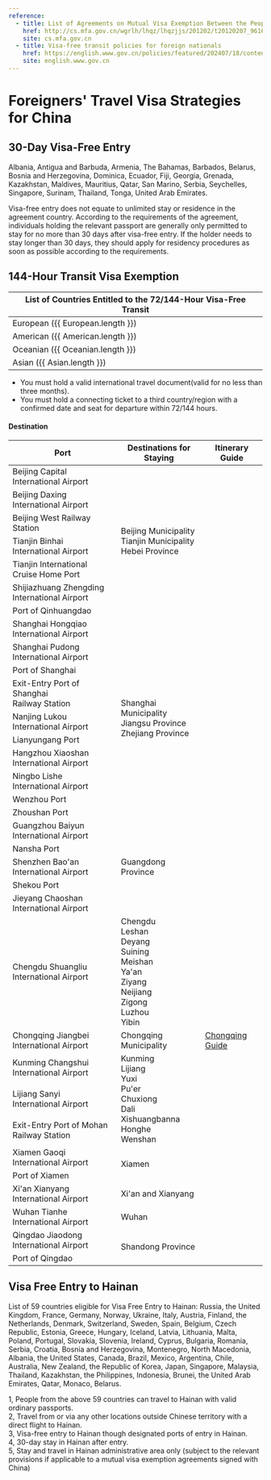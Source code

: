 ```yaml
---
reference:
  - title: List of Agreements on Mutual Visa Exemption Between the People’s Republic of China and Foreign Countries
    href: http://cs.mfa.gov.cn/wgrlh/lhqz/lhqzjjs/201202/t20120207_961630.shtml
    site: cs.mfa.gov.cn
  - title: Visa-free transit policies for foreign nationals
    href: https://english.www.gov.cn/policies/featured/202407/18/content_WS6687f148c6d0868f4e8e8eaf.html
    site: english.www.gov.cn
---
```


# Foreigners' Travel Visa Strategies for China

## 30-Day Visa-Free Entry

Albania, Antigua and Barbuda, Armenia, The Bahamas, Barbados, Belarus, Bosnia and Herzegovina, Dominica, Ecuador, Fiji, Georgia, Grenada, Kazakhstan, Maldives, Mauritius, Qatar, San Marino, Serbia, Seychelles, Singapore, Surinam, Thailand, Tonga, United Arab Emirates.

Visa-free entry does not equate to unlimited stay or residence in the agreement country. According to the requirements of the agreement, individuals holding the relevant passport are generally only permitted to stay for no more than 30 days after visa-free entry. If the holder needs to stay longer than 30 days, they should apply for residency procedures as soon as possible according to the requirements.

## 144-Hour Transit Visa Exemption

<script setup>
import { ref, computed } from 'vue'
import { visaFreeCountries } from './visa';

const European = computed(() => visaFreeCountries.filter(country => country.continent === 'European'));
const American = computed(() => visaFreeCountries.filter(country => country.continent === 'American'));
const Oceanian = computed(() => visaFreeCountries.filter(country => country.continent === 'Oceanian'));
const Asian = computed(() => visaFreeCountries.filter(country => country.continent === 'Asian'));
</script>

<table>
  <thead>
    <tr>
      <th colspan="2">List of Countries Entitled to the 72/144-Hour Visa-Free Transit</th>
    </tr>
  </thead>
  <tbody>
    <tr>
      <td>European ({{ European.length }})</td>
      <td><template v-for="(country, i) in European" :key="country.name">{{ country.name }}{{ i !== European.length - 1 ? ', ' : '' }}</template></td>
    </tr>
    <tr>
      <td>American ({{ American.length }})</td>
      <td><template v-for="(country, i) in American" :key="country.name">{{ country.name }}{{ i !== American.length - 1 ? ', ' : '' }}</template></td>
    </tr>
    <tr>
      <td>Oceanian ({{ Oceanian.length }})</td>
      <td><template v-for="(country, i) in Oceanian" :key="country.name">{{ country.name }}{{ i !== Oceanian.length - 1 ? ', ' : '' }}</template></td>
    </tr>
    <tr>
      <td>Asian ({{ Asian.length }})</td>
      <td><template v-for="(country, i) in Asian" :key="country.name">{{ country.name }}{{ i !== Asian.length - 1 ? ', ' : '' }}</template></td>
    </tr>
  </tbody>
</table>

- You must hold a valid international travel document(valid for no less than three months).
- You must hold a connecting ticket to a third country/region with a confirmed date and seat for departure within 72/144 hours.

<!-- ### 72-Hour Visa-Free Transit

<table>
  <thead>
    <tr>
      <th>Port</th>
      <th>Destinations for Staying</th>
    </tr>
  </thead>
  <tbody>
    <tr>
      <td>Changsha Huanghua<br/>International Airport</td>
      <td>Hunan Province</td>
    </tr>
    <tr>
      <td>Harbin Taiping<br/>International Airport</td>
      <td>Harbin</td>
    </tr>
    <tr>
      <td>Guilin Liangjiang<br/>International Airport</td>
      <td>Guilin</td>
    </tr>
    <tr>
      <td>Beihai Port</td>
      <td>Beihai</td>
    </tr>
  </tbody>
</table> -->

#### Destination

<table>
  <thead>
    <tr>
      <th>Port</th>
      <th>Destinations for Staying</th>
      <th>Itinerary Guide</th>
    </tr>
  </thead>
  <tbody>
    <tr>
      <td>Beijing Capital<br/>International Airport</td>
      <td rowspan="7">Beijing Municipality<br/>Tianjin Municipality<br/>Hebei Province</td>
      <td rowspan="3"><!--<a href="/beijing/visa-free/">Beijing Guide</a>--></td>
    </tr>
    <tr>
      <td>Beijing Daxing<br/>International Airport</td>
    </tr>
    <tr>
      <td>Beijing West Railway Station</td>
    </tr>
    <tr>
      <td>Tianjin Binhai<br/>International Airport</td>
      <td rowspan="2"></td>
    </tr>
    <tr>
      <td>Tianjin International Cruise Home Port</td>
    </tr>
    <tr>
      <td>Shijiazhuang Zhengding<br/>International Airport</td>
      <td rowspan="2"></td>
    </tr>
    <tr>
      <td>Port of Qinhuangdao</td>
    </tr>
    <tr>
      <td>Shanghai Hongqiao<br/>International Airport</td>
      <td rowspan="10">Shanghai Municipality<br/>Jiangsu Province<br/>Zhejiang Province</td>
      <td rowspan="4"><!--<a href="/shanghai/visa-free/">Shanghai Guide</a>--></td>
    </tr>
    <tr><td>Shanghai Pudong<br/>International Airport</td></tr>
    <tr><td>Port of Shanghai</td></tr>
    <tr><td>Exit-Entry Port of Shanghai<br/>Railway Station</td></tr>
    <tr>
      <td>Nanjing Lukou<br/>International Airport</td>
      <td><!--<a href="/nanjing/visa-free/">Nanjing Guide</a>--></td>
    </tr>
    <tr>
      <td>Lianyungang Port</td>
      <td></td>
    </tr>
    <tr>
      <td>Hangzhou Xiaoshan<br/>International Airport</td>
      <td><!--<a href="/hangzhou/visa-free/">Hangzhou Guide</a>--></td>
    </tr>
    <tr>
      <td>Ningbo Lishe<br/>International Airport</td>
      <td rowspan="3"></td>
    </tr>
    <tr><td>Wenzhou Port</td></tr>
    <tr><td>Zhoushan Port</td></tr>
    <tr>
      <td>Guangzhou Baiyun<br/>International Airport</td>
      <td rowspan="5">Guangdong Province</td>
      <td rowspan="2"><!--<a href="/guangzhou/visa-free/">Guangzhou Guide</a>--></td>
    </tr>
    <tr><td>Nansha Port</td></tr>
    <tr>
      <td>Shenzhen Bao'an<br/>International Airport</td>
      <td rowspan="2"><!--<a href="/shenzhen/visa-free/">Shenzhen Guide</a>--></td>
    </tr>
    <tr><td>Shekou Port</td></tr>
    <tr>
      <td>Jieyang Chaoshan<br/>International Airport</td>
      <td></td>
    </tr>
    <tr>
      <td>Chengdu Shuangliu<br/>International Airport</td>
      <td>Chengdu<br/>Leshan<br/>Deyang<br/>Suining<br/>Meishan<br/>Ya'an<br/>Ziyang<br/>Neijiang<br/>Zigong<br/>Luzhou<br/>Yibin</td>
      <td><!--<a href="/sichuan/chengdu/visa-free/">Chengdu Guide</a>--></td>
    </tr>
    <tr>
      <td>Chongqing Jiangbei<br/>International Airport</td>
      <td>Chongqing Municipality</td>
      <td><a href="/chongqing/visa-free">Chongqing Guide</a></td>
    </tr>
    <tr>
      <td>Kunming Changshui<br/>International Airport</td>
      <td rowspan="3">Kunming<br/>Lijiang<br/>Yuxi<br/>Pu'er<br/>Chuxiong<br/>Dali<br/>Xishuangbanna<br/>Honghe<br/>Wenshan</td>
      <td><!--<a href="/kunming/visa-free/">Kunming Guide</a>--></td>
    </tr>
    <tr>
      <td>Lijiang Sanyi<br/>International Airport</td>
      <td><!--<a href="/lijiang/visa-free/">Lijiang Guide</a>--></td>
    </tr>
    <tr>
      <td>Exit-Entry Port of Mohan Railway Station</td>
      <td><!--<a href="/xishuangbanna/visa-free/">Xishuangbanna Guide</a>--></td>
    </tr>
    <tr>
      <td>Xiamen Gaoqi<br/>International Airport</td>
      <td rowspan="2">Xiamen</td>
      <td rowspan="2"><!--<a href="/xiamen/visa-free/">Xiamen Guide</a>--></td>
    </tr>
    <tr><td>Port of Xiamen</td></tr>
    <tr>
      <td>Xi'an Xianyang<br/>International Airport</td>
      <td>Xi'an and Xianyang</td>
      <td><!--<a href="/xian/visa-free/">Xi'an Guide</a>--></td>
    </tr>
    <tr>
      <td>Wuhan Tianhe<br/>International Airport</td>
      <td>Wuhan</td>
      <td><!--<a href="/wuhan/visa-free/">Wuhan Guide</a>--></td>
    </tr>
    <tr>
      <td>Qingdao Jiaodong<br/>International Airport</td>
      <td rowspan="2">Shandong Province</td>
      <td rowspan="2"><!--<a href="/qingdao/visa-free/">Qingdao Guide</a>--></td>
    </tr>
    <tr><td>Port of Qingdao</td></tr>
  </tbody>
</table>

## Visa Free Entry to Hainan

List of 59 countries eligible for Visa Free Entry to Hainan: Russia, the United Kingdom, France, Germany, Norway, Ukraine, Italy, Austria, Finland, the Netherlands, Denmark, Switzerland, Sweden, Spain, Belgium, Czech Republic, Estonia, Greece, Hungary, Iceland, Latvia, Lithuania, Malta, Poland, Portugal, Slovakia, Slovenia, Ireland, Cyprus, Bulgaria, Romania, Serbia, Croatia, Bosnia and Herzegovina, Montenegro, North Macedonia, Albania, the United States, Canada, Brazil, Mexico, Argentina, Chile, Australia, New Zealand, the Republic of Korea, Japan, Singapore, Malaysia, Thailand, Kazakhstan, the Philippines, Indonesia, Brunei, the United Arab Emirates, Qatar, Monaco, Belarus.

1, People from the above 59 countries can travel to Hainan with valid ordinary passports.<br/>
2, Travel from or via any other locations outside Chinese territory with a direct flight to Hainan.<br/>
3, Visa-free entry to Hainan though designated ports of entry in Hainan.<br/>
4, 30-day stay in Hainan after entry.<br/>
5, Stay and travel in Hainan administrative area only (subject to the relevant provisions if applicable to a mutual visa exemption agreements signed with China)
